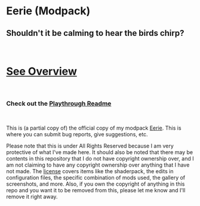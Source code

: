 # Eerie (Modpack)

## Shouldn't it be calming to hear the birds chirp?

<br>

#

# [See Overview](https://modrinth.com/modpack/eerie)

<br>

### Check out the [Playthrough Readme](Playthrough_Readme.md)

<br>

This is (a partial copy of) the official copy of my modpack [Eerie](https://modrinth.com/modpack/eerie). This is where you can submit bug reports, give suggestions, etc.

Please note that this is under All Rights Reserved because I am very protective of what I've made here. It should also be noted that there may be contents in this repository that I do not have copyright ownership over, and I am not claiming to have any copyright ownership over anything that I have not made. The [license](LICENSE) covers items like the shaderpack, the edits in configuration files, the specific combination of mods used, the gallery of screenshots, and more. Also, if you own the copyright of anything in this repo and you want it to be removed from this, please let me know and I'll remove it right away.

